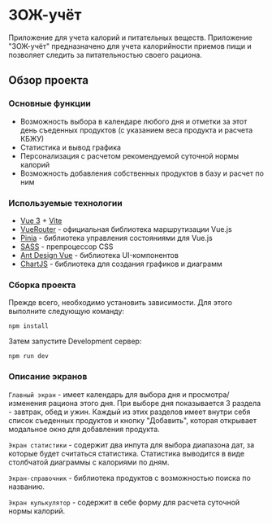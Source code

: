 # ЗОЖ-учёт

Приложение для учета калорий и питательных веществ. Приложение "ЗОЖ-учёт" предназначено для учета калорийности приемов пищи и позволяет следить за питательностью своего рациона.

## Обзор проекта 

### Основные функции 
* Возможность выбора в календаре любого дня и отметки за этот день съеденных продуктов (с указанием веса продукта и расчета КБЖУ)
* Статистика и вывод графика 
* Персонализация с расчетом рекомендуемой суточной нормы калорий
* Возможность добавления собственных продуктов в базу и расчет по ним

### Используемые технологии 
* [Vue 3](https://vuejs.org/) + [Vite](https://vitejs.dev/)
* [VueRouter](https://router.vuejs.org/) - официальная библиотека маршрутизации Vue.js
* [Pinia](https://pinia.vuejs.org/) - библиотека управления состояниями для Vue.js
* [SASS](https://sass-lang.com/) - препроцессор CSS
* [Ant Design Vue](https://antdv.com/components/overview) - библиотека UI-компонентов
* [ChartJS](https://vue-chartjs.org/) - библиотека для создания графиков и диаграмм

### Сборка проекта
Прежде всего, необходимо установить зависимости. Для этого выполните следующую команду:
```
npm install
```
Затем запустите Development сервер:
```
npm run dev
```

### Описание экранов 
`Главный экран` - имеет календарь для выбора дня и просмотра/изменения рациона этого дня. При выборе дня показывается 3 раздела - завтрак, обед и ужин. Каждый из этих разделов имеет внутри себя список съеденных продуктов и кнопку "Добавить", которая открывает модальное окно для добавления продукта.

`Экран статистики` - содержит два инпута для выбора диапазона дат, за которые будет считаться статистика. Статистика выводится в виде столбчатой диаграммы с калориями по дням.

`Экран-справочник` - библиотека продуктов с возможностью поиска по названию.

`Экран кулькулятор` - содержит в себе форму для расчета суточной нормы калорий.
